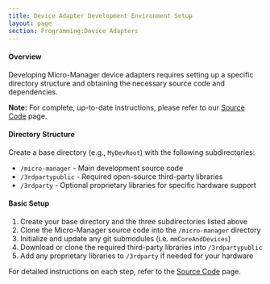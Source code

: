 ```yaml
---
title: Device Adapter Development Environment Setup
layout: page
section: Programming:Device Adapters
---
```


#### Overview

Developing Micro-Manager device adapters requires setting up a specific directory structure and obtaining the necessary source code and dependencies.

**Note:** For complete, up-to-date instructions, please refer to our [Source Code](/Micro-Manager_Source_Code) page.

#### Directory Structure

Create a base directory (e.g., `MyDevRoot`) with the following subdirectories:

* `/micro-manager` - Main development source code
* `/3rdpartypublic` - Required open-source third-party libraries
* `/3rdparty` - Optional proprietary libraries for specific hardware support

#### Basic Setup

1. Create your base directory and the three subdirectories listed above
2. Clone the Micro-Manager source code into the `/micro-manager` directory
3. Initialize and update any git submodules (i.e. `mmCoreAndDevices`)
4. Download or clone the required third-party libraries into `/3rdpartypublic`
5. Add any proprietary libraries to `/3rdparty` if needed for your hardware

For detailed instructions on each step, refer to the [Source Code](/Micro-Manager_Source_Code) page.





